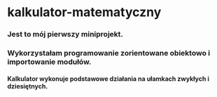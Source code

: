# kalkulator-matematyczny

### Jest to mój pierwszy miniprojekt. 
### Wykorzystałam programowanie zorientowane obiektowo i importowanie modułów.

#### Kalkulator wykonuje podstawowe działania na ułamkach zwykłych i dziesiętnych.
